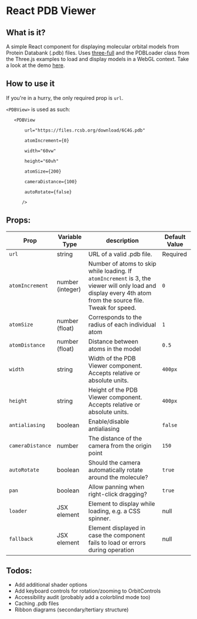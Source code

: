 # React PDB Viewer

## What is it?

A simple React component for displaying molecular orbital models from Protein Databank (.pdb) files. Uses [three-full](https://github.com/Itee/three-full) and the PDBLoader class from the Three.js examples to load and display models in a WebGL context. Take a look at the demo [here](https://lmntl.github.io/react-pdb-view/).

## How to use it

If you're in a hurry, the only required prop is `url`.

`<PDBView>` is used as such:

`   <PDBView`  

`        url="https://files.rcsb.org/download/6C4G.pdb"  `

`        atomIncrement={0}  `

`        width="60vw"  `

`        height="60vh"  `

`        atomSize={200}  `

`        cameraDistance={100}  `

`        autoRotate={false}  `

`      />`

## Props:
Prop | Variable Type | description | Default Value
------------ | ------------- | ------------- | -------------
`url` | string | URL of a valid .pdb file. | Required
`atomIncrement` | number (integer) | Number of atoms to skip while loading. If `atomIncrement` is 3, the viewer will only load and display every 4th atom from the source file. Tweak for speed. | `0`
`atomSize` | number (float) | Corresponds to the radius of each individual atom | `1`
`atomDistance` | number (float) | Distance between atoms in the model | `0.5`
`width` | string | Width of the PDB Viewer component. Accepts relative or absolute units. | `400px`
`height` | string | Height of the PDB Viewer component. Accepts relative or absolute units. | `400px`
`antialiasing` | boolean | Enable/disable antialiasing | `false`
`cameraDistance` | number | The distance of the camera from the origin point | `150`
`autoRotate` | boolean | Should the camera automatically rotate around the molecule? | `true`
`pan` | boolean | Allow panning when right-click dragging? | `true`
`loader` | JSX element | Element to display while loading, e.g. a CSS spinner. | null
`fallback` | JSX element | Element displayed in case the component fails to load or errors during operation | null

## Todos:
- Add additional shader options
- Add keyboard controls for rotation/zooming to OrbitControls
- Accessibility audit (probably add a colorblind mode too)
- Caching .pdb files
- Ribbon diagrams (secondary/tertiary structure)